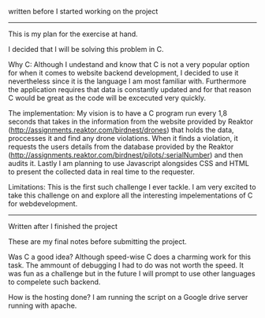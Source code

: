 written before I started working on the project
________________________________________________________________________________________________
This is my plan for the exercise at hand.

I decided that I will be solving this problem in C.

Why C:
	Although I undestand and know that C is not a very popular option for when it comes to website backend development, I decided to use it nevertheless since it is the language I am most familiar with. Furthermore the application requires that data is constantly updated and for that reason C would be great as the code will be excecuted very quickly.

The implementation:
	My vision is to have a C program run every 1,8 seconds that takes in the information from the website provided by Reaktor (http://assignments.reaktor.com/birdnest/drones) that holds the data, proccesses it and find any drone violations. When it finds a violation, it requests the users details from the database provided by the Reaktor (http://assignments.reaktor.com/birdnest/pilots/:serialNumber) and then audits it. Lastly I am planning to use Javascript alongsides CSS and HTML to present the collected data in real time to the requester.

Limitations: This is the first such challenge I ever tackle. I am very excited to take this challenge on and explore all the interesting impelementations of C for webdevelopment.
>>>>>


_____________________________________________________________________________________________________________________________________________


Written after I finished the project


These are my final notes before submitting the project.

Was C a good idea? 
	Although speed-wise C does a charming work for this task. The ammount of debugging I had to do was not worth the speed. It was fun as a challenge but in the future I will prompt to use other languages to compelete such backend.
	
How is the hosting done?
	I am running the script on a Google drive server running with apache. 
